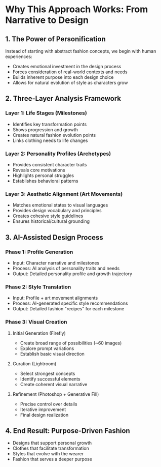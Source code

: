 # Why This Approach Works: From Narrative to Design

## 1. The Power of Personification
Instead of starting with abstract fashion concepts, we begin with human experiences:
- Creates emotional investment in the design process
- Forces consideration of real-world contexts and needs
- Builds inherent purpose into each design choice
- Allows for natural evolution of style as characters grow

## 2. Three-Layer Analysis Framework

### Layer 1: Life Stages (Milestones)
- Identifies key transformation points
- Shows progression and growth
- Creates natural fashion evolution points
- Links clothing needs to life changes

### Layer 2: Personality Profiles (Archetypes)
- Provides consistent character traits
- Reveals core motivations
- Highlights personal struggles
- Establishes behavioral patterns

### Layer 3: Aesthetic Alignment (Art Movements)
- Matches emotional states to visual languages
- Provides design vocabulary and principles
- Creates cohesive style guidelines
- Ensures historical/cultural grounding

## 3. AI-Assisted Design Process

### Phase 1: Profile Generation
- Input: Character narrative and milestones
- Process: AI analysis of personality traits and needs
- Output: Detailed personality profile and growth trajectory

### Phase 2: Style Translation
- Input: Profile + art movement alignments
- Process: AI-generated specific style recommendations
- Output: Detailed fashion "recipes" for each milestone

### Phase 3: Visual Creation
1. Initial Generation (Firefly)
   - Create broad range of possibilities (~60 images)
   - Explore prompt variations
   - Establish basic visual direction

2. Curation (Lightroom)
   - Select strongest concepts
   - Identify successful elements
   - Create coherent visual narrative

3. Refinement (Photoshop + Generative Fill)
   - Precise control over details
   - Iterative improvement
   - Final design realization

## 4. End Result: Purpose-Driven Fashion
- Designs that support personal growth
- Clothes that facilitate transformation
- Styles that evolve with the wearer
- Fashion that serves a deeper purpose
